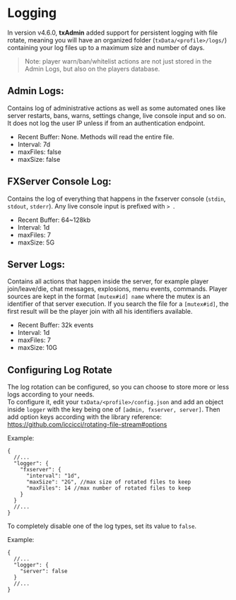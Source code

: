 # Logging
In version v4.6.0, **txAdmin** added support for persistent logging with file rotate, meaning you will have an organized folder (`txData/<profile>/logs/`) containing your log files up to a maximum size and number of days.

> Note: player warn/ban/whitelist actions are not just stored in the Admin Logs, but also on the players database.

## Admin Logs:
Contains log of administrative actions as well as some automated ones like server restarts, bans, warns, settings change, live console input and so on. It does not log the user IP unless if from an authentication endpoint.
- Recent Buffer: None. Methods will read the entire file.
- Interval: 7d
- maxFiles: false
- maxSize: false

## FXServer Console Log:
Contains the log of everything that happens in the fxserver console (`stdin`, `stdout`, `stderr`). Any live console input is prefixed with `> `.
- Recent Buffer: 64~128kb
- Interval: 1d
- maxFiles: 7
- maxSize: 5G

## Server Logs:
Contains all actions that happen inside the server, for example player join/leave/die, chat messages, explosions, menu events, commands. Player sources are kept in the format `[mutex#id] name` where the mutex is an identifier of that server execution. If you search the file for a `[mutex#id]`, the first result will be the player join with all his identifiers available.
- Recent Buffer: 32k events
- Interval: 1d
- maxFiles: 7
- maxSize: 10G


## Configuring Log Rotate
The log rotation can be configured, so you can choose to store more or less logs according to your needs.  
To configure it, edit your `txData/<profile>/config.json` and add an object inside `logger` with the key being one of `[admin, fxserver, server]`. Then add option keys according with the library reference: https://github.com/iccicci/rotating-file-stream#options

Example:
```jsonc
{
  //...
  "logger": {
    "fxserver": {
      "interval": "1d",
      "maxSize": "2G", //max size of rotated files to keep
      "maxFiles": 14 //max number of rotated files to keep
    }
  }
  //...
}
```

To completely disable one of the log types, set its value to `false`.

Example:
```jsonc
{
  //...
  "logger": {
    "server": false
  }
  //...
}
```

